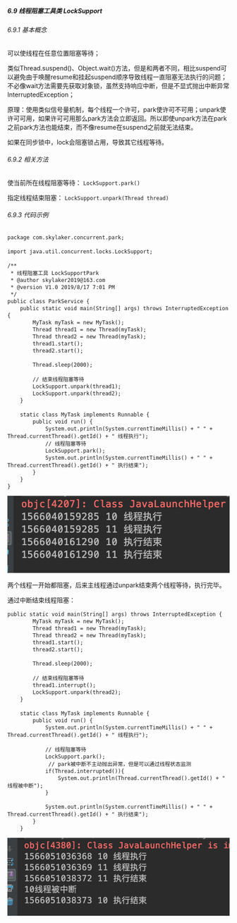 ##### 6.9 线程阻塞工具类 LockSupport
###### 6.9.1 基本概念
可以使线程在任意位置阻塞等待；

类似Thread.suspend()、Object.wait()方法，但是和两者不同，相比suspend可以避免由于唤醒resume和挂起suspend顺序导致线程一直阻塞无法执行的问题；不必像wait方法需要先获取对象锁，虽然支持响应中断，但是不显式抛出中断异常InterruptedException；

原理：使用类似信号量机制，每个线程一个许可，park使许可不可用；unpark使许可可用，如果许可可用那么park方法会立即返回。所以即使unpark方法在park之前park方法也能结束，而不像resume在suspend之前就无法结束。

如果在同步锁中，lock会阻塞锁占用，导致其它线程等待。

###### 6.9.2 相关方法
使当前所在线程阻塞等待：
`LockSupport.park()`

指定线程结束阻塞：
`LockSupport.unpark(Thread thread)`

###### 6.9.3 代码示例
```
package com.skylaker.concurrent.park;

import java.util.concurrent.locks.LockSupport;

/**
 * 线程阻塞工具 LockSupportPark
 * @author skylaker2019@163.com
 * @version V1.0 2019/8/17 7:01 PM
 */
public class ParkService {
    public static void main(String[] args) throws InterruptedException {
        MyTask myTask = new MyTask();
        Thread thread1 = new Thread(myTask);
        Thread thread2 = new Thread(myTask);
        thread1.start();
        thread2.start();

        Thread.sleep(2000);

        // 结束线程阻塞等待
        LockSupport.unpark(thread1);
        LockSupport.unpark(thread2);
    }

    static class MyTask implements Runnable {
        public void run() {
            System.out.println(System.currentTimeMillis() + " " + Thread.currentThread().getId() + " 线程执行");
            // 线程阻塞等待
            LockSupport.park();
            System.out.println(System.currentTimeMillis() + " " + Thread.currentThread().getId() + " 执行结束");
        }
    }
}
```

![0e50b80ec5d9878edc848171dbe4a165](6.9线程阻塞工具类LockSupport.resources/7E5E8122-4321-4AE6-8BBE-F02235248232.png)

两个线程一开始都阻塞，后来主线程通过unpark结束两个线程等待，执行完毕。

通过中断结束线程阻塞：
```
public static void main(String[] args) throws InterruptedException {
        MyTask myTask = new MyTask();
        Thread thread1 = new Thread(myTask);
        Thread thread2 = new Thread(myTask);
        thread1.start();
        thread2.start();

        Thread.sleep(2000);

        // 结束线程阻塞等待
        thread1.interrupt();
        LockSupport.unpark(thread2);
    }

    static class MyTask implements Runnable {
        public void run() {
            System.out.println(System.currentTimeMillis() + " " + Thread.currentThread().getId() + " 线程执行");

            // 线程阻塞等待
            LockSupport.park();
             // park被中断不主动抛出异常，但是可以通过线程状态监测
            if(Thread.interrupted()){
                System.out.println(Thread.currentThread().getId() + " 线程被中断");
            }

            System.out.println(System.currentTimeMillis() + " " + Thread.currentThread().getId() + " 执行结束");
        }
    }
```

![653b7817d5e9fea8f3a27cb27c24b5db](6.9线程阻塞工具类LockSupport.resources/A300CA09-6476-47EF-9BBE-D1341C2FEF72.png)
